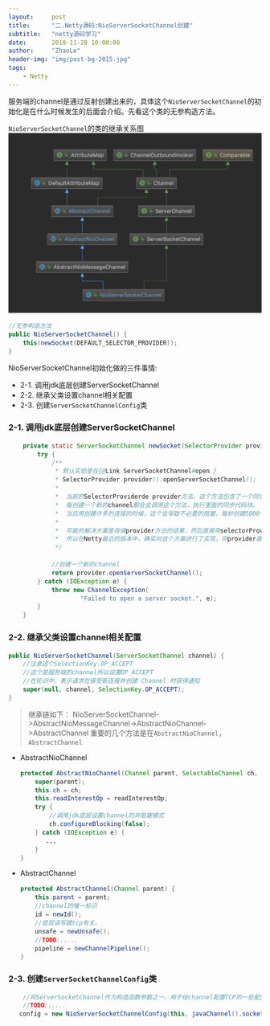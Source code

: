 ```yaml
---
layout:     post
title:      "二.Netty源码:NioServerSocketChannel创建"
subtitle:   "netty源码学习"
date:       2018-11-28 10:00:00
author:     "ZhaoLe"
header-img: "img/post-bg-2015.jpg"
tags:
    - Netty
---
```


服务端的channel是通过反射创建出来的，具体这个`NioServerSocketChannel`的初始化是在什么时候发生的后面会介绍。先看这个类的无参构造方法。

`NioServerSocketChannel`的类的继承关系图
![NioServerSocketChannel.png][image-1]

```java
//无参构造方法 
public NioServerSocketChannel() {
    this(newSocket(DEFAULT_SELECTOR_PROVIDER));
}
```
NioServerSocketChannel初始化做的三件事情:
* 2-1. 调用jdk底层创建ServerSocketChannel
* 2-2. 继承父类设置channel相关配置
* 2-3. 创建`ServerSocketChannelConfig`类

### 2-1. 调用jdk底层创建ServerSocketChannel

```java
    private static ServerSocketChannel newSocket(SelectorProvider provider) {
        try {
            /**
             * 默认实现是在{@Link ServerSocketChannel#open }
             * SelectorProvider.provider().openServerSocketChannel();
             *
             *  当前的SelectorProviderde provider方法，这个方法包含了一个同步代码块，
             *  每创建一个新的channel都会去调用这个方法，执行里面的同步代码块。
             *  当应用创建许多的连接的时候，这个会导致不必要的阻塞，每秒创建5000个连接的时候，性能会下降1%
             *
             *  可能的解决方案是存储provider方法的结果，然后直接用selectorProvider的openSocketChannel创建channel,而不是使用SocketChannel的open方法。
             *  所以在Netty最近的版本中，确实对这个方案进行了实现，将provider直接设置成SocketChannel类的静态成员，并进行初始化赋值。
             */

            //创建一个新的channel
            return provider.openServerSocketChannel();
        } catch (IOException e) {
            throw new ChannelException(
                    "Failed to open a server socket.", e);
        }
    }
```
### 2-2. 继承父类设置channel相关配置
```java
public NioServerSocketChannel(ServerSocketChannel channel) {
    //注意这个SelectionKey.OP_ACCEPT 
    //这个是服务端的channel所以设置OP_ACCEPT
    //在轮训中，表示请求在接受新连接并创建 Channel 时获得通知
    super(null, channel, SelectionKey.OP_ACCEPT);
}
```
> 继承链如下：
NioServerSocketChannel->AbstractNioMessageChannel->AbstractNioChannel->AbstractChannel
重要的几个方法是在`AbstractNioChannel`，`AbstractChannel`

* AbstractNioChannel

  ```java
  protected AbstractNioChannel(Channel parent, SelectableChannel ch, int readInterestOp) {
      super(parent);
      this.ch = ch;
      this.readInterestOp = readInterestOp;
      try {
          //调用jdk底层设置channel的非阻塞模式
          ch.configureBlocking(false);
      } catch (IOException e) {
         ...
      }
  }
  ```
  
* AbstractChannel
  ```java
  protected AbstractChannel(Channel parent) {
      this.parent = parent;
      //channel的唯一标识
      id = newId();
      //底层读写跟tcp有关。
      unsafe = newUnsafe();
      //TODO:.....
      pipeline = newChannelPipeline();
  }
  ```
### 2-3. 创建`ServerSocketChannelConfig`类
```java
    //将ServerSocketChannel作为构造函数参数之一，用于给channel配置TCP的一些配置
    //TODO:.....
   config = new NioServerSocketChannelConfig(this, javaChannel().socket());
```

[image-1]: /img/netty/NioServerSocketChannel.png